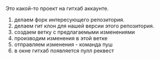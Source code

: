 Это какой-то проект на гитхаб аккаунте.


1. делаем форк интересующего репозитория.
2. делаем гит клон для нашей версии этого репозитория.
3. создаем ветку с предлагаемыми изменениями
4. производим изменения в этой ветке
5. отправляем изменения - команда пуш
6. в окне гитхаб появляется пулл реквест